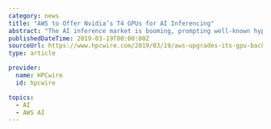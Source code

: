 ```yaml
---
category: news
title: "AWS to Offer Nvidia’s T4 GPUs for AI Inferencing"
abstract: "The AI inference market is booming, prompting well-known hyperscaler and Nvidia partner Amazon Web Services to offer a new cloud instance that addresses the growing cost of scaling inference. The new “G4” instances, announced this week, will employ ..."
publishedDateTime: 2019-03-19T00:00:00Z
sourceUrl: https://www.hpcwire.com/2019/03/19/aws-upgrades-its-gpu-backed-ai-inference-platform/
type: article

provider:
  name: HPCwire
  id: hpcwire

topics:
  - AI
  - AWS AI
---
```

